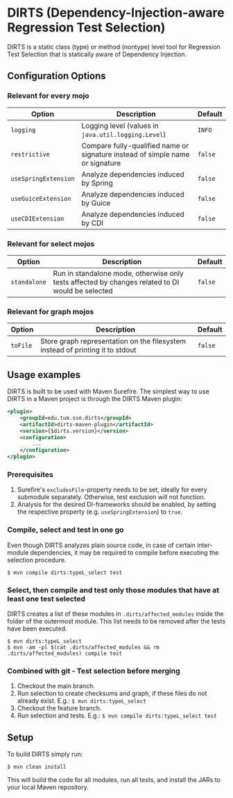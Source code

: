 # DIRTS (Dependency-Injection-aware Regression Test Selection)

DIRTS is a static class (type) or method (nontype) level tool for Regression Test Selection that is statically aware of Dependency Injection. 

## Configuration Options

### Relevant for every mojo
| Option                | Description                                                                        | Default |
|-----------------------|------------------------------------------------------------------------------------|---------|
| `logging`             | Logging level (values in `java.util.logging.Level`)                                | `INFO`  |
| `restrictive`         | Compare fully-qualified name or signature instead of simple name or signature     | `false` |
| `useSpringExtension`  | Analyze dependencies induced by Spring                                             | `false` |
| `useGuiceExtension`   | Analyze dependencies induced by Guice                                              | `false` |
| `useCDIExtension`     | Analyze dependencies induced by CDI                                                | `false` |

### Relevant for select mojos
| Option                | Description                                                                        | Default |
|-----------------------|------------------------------------------------------------------------------------|---------|
| `standalone`          | Run in standalone mode, otherwise only tests affected by changes related to DI would be selected | `false` |

### Relevant for graph mojos

| Option                | Description                                                                        | Default |
|-----------------------|------------------------------------------------------------------------------------|---------|
| `toFile`              | Store graph representation on the filesystem instead of printing it to stdout      | `false` |


## Usage examples

DIRTS is built to be used with Maven Surefire. The simplest way to use DIRTS in a Maven project is through the DIRTS Maven plugin:

```xml
<plugin>
    <groupId>edu.tum.sse.dirts</groupId>
    <artifactId>dirts-maven-plugin</artifactId>
    <version>{$dirts.version}</version>
    <configuration>
        ...
    </configuration>
</plugin>
```

### Prerequisites
1. Surefire's `excludesFile`-property needs to be set, ideally for every submodule separately. Otherwise, test exclusion will not function.
2. Analysis for the desired DI-frameworks should be enabled, by setting the respective property (e.g. `useSpringExtension`) to `true`.

### Compile, select and test in one go
Even though DIRTS analyzes plain source code, in case of certain inter-module dependencies, it may be required to compile before executing the selection procedure.
```shell
$ mvn compile dirts:typeL_select test
```

### Select, then compile and test only those modules that have at least one test selected
DIRTS creates a list of these modules in `.dirts/affected_modules` inside the folder of the outermost module.
This list needs to be removed after the tests have been executed.
```shell
$ mvn dirts:typeL_select
$ mvn -am -pl $(cat .dirts/affected_modules && rm .dirts/affected_modules) compile test
```

### Combined with git - Test selection before merging
1. Checkout the main branch.
2. Run selection to create checksums and graph, if these files do not already exist. E.g.: ```$ mvn dirts:typeL_select```
3. Checkout the feature branch.
4. Run selection and tests. E.g.: ```$ mvn compile dirts:typeL_select test```


## Setup
To build DIRTS simply run:
```shell
$ mvn clean install
```
This will build the code for all modules, run all tests, and install the JARs to your local Maven repository.